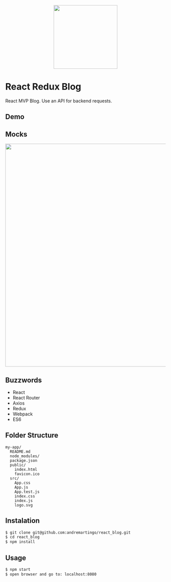 <p align="center">
  <img width="200" src="https://upload.wikimedia.org/wikipedia/commons/thumb/a/a7/React-icon.svg/1200px-React-icon.svg.png" />
</p>

# React Redux Blog
React MVP Blog. Use an API for backend requests.

## Demo

## Mocks
<img width="700" src="https://cdn-images-1.medium.com/max/1600/1*W9EVx20lNtyHafutHeG7ig.png"/>

## Buzzwords
* React
* React Router
* Axios
* Redux
* Webpack
* ES6

## Folder Structure

```
my-app/
  README.md
  node_modules/
  package.json
  public/
    index.html
    favicon.ico
  src/
    App.css
    App.js
    App.test.js
    index.css
    index.js
    logo.svg
```

## Instalation
```bash
$ git clone git@github.com:andremartingo/react_blog.git
$ cd react_blog
$ npm install

```
## Usage
```bash
$ npm start
$ open browser and go to: localhost:8080
```
